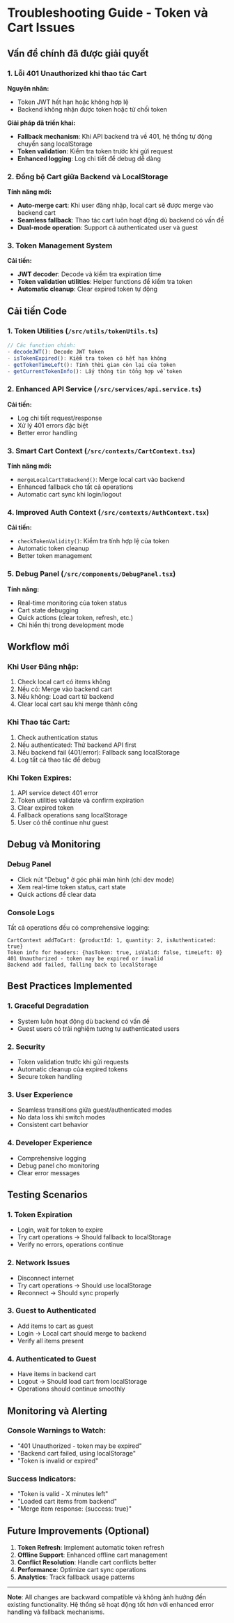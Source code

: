 # Troubleshooting Guide - Token và Cart Issues

## Vấn đề chính đã được giải quyết

### 1. Lỗi 401 Unauthorized khi thao tác Cart

**Nguyên nhân:**
- Token JWT hết hạn hoặc không hợp lệ
- Backend không nhận được token hoặc từ chối token

**Giải pháp đã triển khai:**
- **Fallback mechanism**: Khi API backend trả về 401, hệ thống tự động chuyển sang localStorage
- **Token validation**: Kiểm tra token trước khi gửi request
- **Enhanced logging**: Log chi tiết để debug dễ dàng

### 2. Đồng bộ Cart giữa Backend và LocalStorage

**Tính năng mới:**
- **Auto-merge cart**: Khi user đăng nhập, local cart sẽ được merge vào backend cart
- **Seamless fallback**: Thao tác cart luôn hoạt động dù backend có vấn đề
- **Dual-mode operation**: Support cả authenticated user và guest

### 3. Token Management System

**Cải tiến:**
- **JWT decoder**: Decode và kiểm tra expiration time
- **Token validation utilities**: Helper functions để kiểm tra token
- **Automatic cleanup**: Clear expired token tự động

## Cải tiến Code

### 1. Token Utilities (`/src/utils/tokenUtils.ts`)

```typescript
// Các function chính:
- decodeJWT(): Decode JWT token
- isTokenExpired(): Kiểm tra token có hết hạn không
- getTokenTimeLeft(): Tính thời gian còn lại của token
- getCurrentTokenInfo(): Lấy thông tin tổng hợp về token
```

### 2. Enhanced API Service (`/src/services/api.service.ts`)

**Cải tiến:**
- Log chi tiết request/response
- Xử lý 401 errors đặc biệt
- Better error handling

### 3. Smart Cart Context (`/src/contexts/CartContext.tsx`)

**Tính năng mới:**
- `mergeLocalCartToBackend()`: Merge local cart vào backend
- Enhanced fallback cho tất cả operations
- Automatic cart sync khi login/logout

### 4. Improved Auth Context (`/src/contexts/AuthContext.tsx`)

**Cải tiến:**
- `checkTokenValidity()`: Kiểm tra tính hợp lệ của token
- Automatic token cleanup
- Better token management

### 5. Debug Panel (`/src/components/DebugPanel.tsx`)

**Tính năng:**
- Real-time monitoring của token status
- Cart state debugging
- Quick actions (clear token, refresh, etc.)
- Chỉ hiển thị trong development mode

## Workflow mới

### Khi User Đăng nhập:
1. Check local cart có items không
2. Nếu có: Merge vào backend cart
3. Nếu không: Load cart từ backend
4. Clear local cart sau khi merge thành công

### Khi Thao tác Cart:
1. Check authentication status
2. Nếu authenticated: Thử backend API first
3. Nếu backend fail (401/error): Fallback sang localStorage
4. Log tất cả thao tác để debug

### Khi Token Expires:
1. API service detect 401 error
2. Token utilities validate và confirm expiration
3. Clear expired token
4. Fallback operations sang localStorage
5. User có thể continue như guest

## Debug và Monitoring

### Debug Panel
- Click nút "Debug" ở góc phải màn hình (chỉ dev mode)
- Xem real-time token status, cart state
- Quick actions để clear data

### Console Logs
Tất cả operations đều có comprehensive logging:
```
CartContext addToCart: {productId: 1, quantity: 2, isAuthenticated: true}
Token info for headers: {hasToken: true, isValid: false, timeLeft: 0}
401 Unauthorized - token may be expired or invalid
Backend add failed, falling back to localStorage
```

## Best Practices Implemented

### 1. Graceful Degradation
- System luôn hoạt động dù backend có vấn đề
- Guest users có trải nghiệm tương tự authenticated users

### 2. Security
- Token validation trước khi gửi requests
- Automatic cleanup của expired tokens
- Secure token handling

### 3. User Experience
- Seamless transitions giữa guest/authenticated modes
- No data loss khi switch modes
- Consistent cart behavior

### 4. Developer Experience
- Comprehensive logging
- Debug panel cho monitoring
- Clear error messages

## Testing Scenarios

### 1. Token Expiration
- Login, wait for token to expire
- Try cart operations → Should fallback to localStorage
- Verify no errors, operations continue

### 2. Network Issues
- Disconnect internet
- Try cart operations → Should use localStorage
- Reconnect → Should sync properly

### 3. Guest to Authenticated
- Add items to cart as guest
- Login → Local cart should merge to backend
- Verify all items present

### 4. Authenticated to Guest
- Have items in backend cart
- Logout → Should load cart from localStorage
- Operations should continue smoothly

## Monitoring và Alerting

### Console Warnings to Watch:
- "401 Unauthorized - token may be expired"
- "Backend cart failed, using localStorage"
- "Token is invalid or expired"

### Success Indicators:
- "Token is valid - X minutes left"
- "Loaded cart items from backend"
- "Merge item response: {success: true}"

## Future Improvements (Optional)

1. **Token Refresh**: Implement automatic token refresh
2. **Offline Support**: Enhanced offline cart management
3. **Conflict Resolution**: Handle cart conflicts better
4. **Performance**: Optimize cart sync operations
5. **Analytics**: Track fallback usage patterns

---

**Note**: All changes are backward compatible và không ảnh hưởng đến existing functionality. Hệ thống sẽ hoạt động tốt hơn với enhanced error handling và fallback mechanisms.
